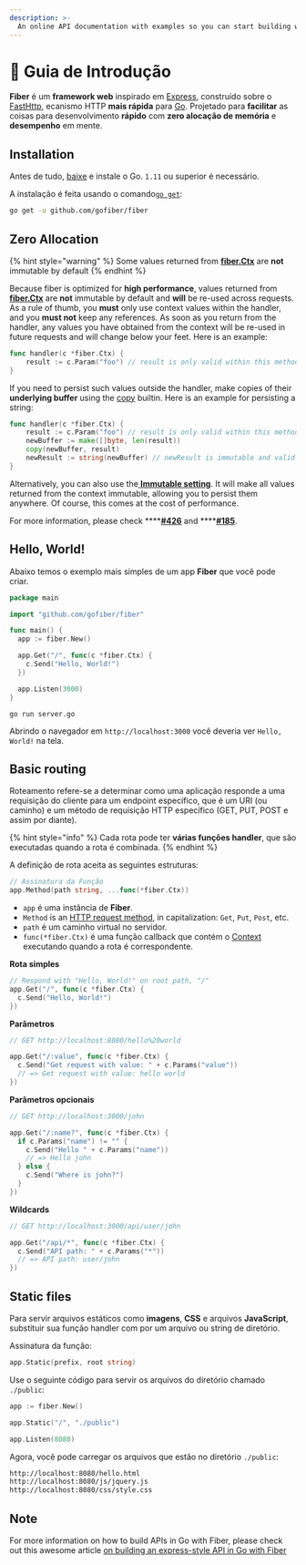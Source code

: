```yaml
---
description: >-
  An online API documentation with examples so you can start building web apps with Fiber right away!
---
```


# 📖 Guia de Introdução

**Fiber** é um **framework web** inspirado em [Express](https://github.com/expressjs/express), construído sobre o [FastHttp](https://github.com/valyala/fasthttp),  ecanismo HTTP **mais rápida** para [Go](https://golang.org/doc/). Projetado para **facilitar** as coisas para desenvolvimento **rápido** com **zero alocação de memória** e **desempenho** em mente.

## Installation

Antes de tudo, [baixe](https://golang.org/dl/) e instale o Go. `1.11` ou superior é necessário.

A instalação é feita usando o comando[`go get`](https://golang.org/cmd/go/#hdr-Add_dependencies_to_current_module_and_install_them):

```bash
go get -u github.com/gofiber/fiber
```

## Zero Allocation

{% hint style="warning" %}
Some values returned from [**fiber.Ctx**](ctx.md) are **not** immutable by default
{% endhint %}

Because fiber is optimized for **high performance**, values returned from [**fiber.Ctx**](ctx.md) are **not** immutable by default and **will** be re-used across requests. As a rule of thumb, you **must** only use context values within the handler, and you **must not** keep any references. As soon as you return from the handler, any values you have obtained from the context will be re-used in future requests and will change below your feet. Here is an example:

```go
func handler(c *fiber.Ctx) {
    result := c.Param("foo") // result is only valid within this method
}
```

If you need to persist such values outside the handler, make copies of their **underlying buffer** using the [copy](https://golang.org/pkg/builtin/#copy) builtin. Here is an example for persisting a string:

```go
func handler(c *fiber.Ctx) {
    result := c.Param("foo") // result is only valid within this method
    newBuffer := make([]byte, len(result))
    copy(newBuffer, result)
    newResult := string(newBuffer) // newResult is immutable and valid forever
}
```

Alternatively, you can also use the[ **Immutable setting**](app.md#settings). It will make all values returned from the context immutable, allowing you to persist them anywhere. Of course, this comes at the cost of performance.

For more information, please check ****[**\#426**](https://github.com/gofiber/fiber/issues/426) and ****[**\#185**](https://github.com/gofiber/fiber/issues/185).

## Hello, World!

Abaixo temos o exemplo mais simples de um app **Fiber** que você pode criar.

```go
package main

import "github.com/gofiber/fiber"

func main() {
  app := fiber.New()

  app.Get("/", func(c *fiber.Ctx) {
    c.Send("Hello, World!")
  })

  app.Listen(3000)
}
```

```text
go run server.go
```

Abrindo o navegador em `http://localhost:3000` você deveria ver `Hello, World!` na tela.

## Basic routing

Roteamento refere-se a determinar como uma aplicação responde a uma requisição do cliente para um endpoint específico, que é um URI \(ou caminho\) e um método de requisição HTTP específico \(GET, PUT, POST e assim por diante\).

{% hint style="info" %}
Cada rota pode ter **várias funções handler**, que são executadas quando a rota é combinada.
{% endhint %}

A definição de rota aceita as seguintes estruturas:

```go
// Assinatura da Função
app.Method(path string, ...func(*fiber.Ctx))
```

* `app` é uma instância de **Fiber**.
* `Method` is an [HTTP request method](https://fiber.wiki/application#methods), in capitalization: `Get`, `Put`, `Post`, etc.
* `path` é um caminho virtual no servidor.
* `func(*fiber.Ctx)` é uma função callback que contém o [Context](https://fiber.wiki/context) executando quando a rota é correspondente.

**Rota simples**

```go
// Respond with "Hello, World!" on root path, "/"
app.Get("/", func(c *fiber.Ctx) {
  c.Send("Hello, World!")
})
```

**Parâmetros**

```go
// GET http://localhost:8080/hello%20world

app.Get("/:value", func(c *fiber.Ctx) {
  c.Send("Get request with value: " + c.Params("value"))
  // => Get request with value: hello world
})
```

**Parâmetros opcionais**

```go
// GET http://localhost:3000/john

app.Get("/:name?", func(c *fiber.Ctx) {
  if c.Params("name") != "" {
    c.Send("Hello " + c.Params("name"))
    // => Hello john
  } else {
    c.Send("Where is john?")
  }
})
```

**Wildcards**

```go
// GET http://localhost:3000/api/user/john

app.Get("/api/*", func(c *fiber.Ctx) {
  c.Send("API path: " + c.Params("*"))
  // => API path: user/john
})
```

## Static files

Para servir arquivos estáticos como **imagens**, **CSS** e arquivos **JavaScript**, substituir sua função handler com por um arquivo ou string de diretório.

Assinatura da função:

```go
app.Static(prefix, root string)
```

Use o seguinte código para servir os arquivos do diretório chamado `./public`:

```go
app := fiber.New()

app.Static("/", "./public") 

app.Listen(8080)
```

Agora, você pode carregar os arquivos que estão no diretório `./public`:

```bash
http://localhost:8080/hello.html
http://localhost:8080/js/jquery.js
http://localhost:8080/css/style.css
```


## Note

For more information on how to build APIs in Go with Fiber, please check out this awesome article [on building an express-style API in Go with Fiber](https://blog.logrocket.com/express-style-api-go-fiber/)